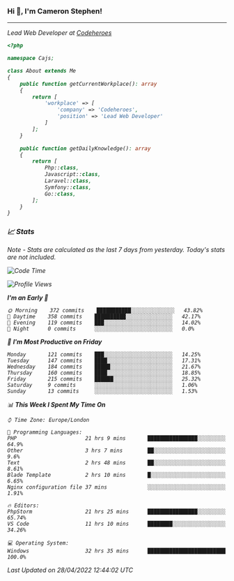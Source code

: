 ### Hi 👋, I'm Cameron Stephen!
<hr>
<p><em>Lead Web Developer at <a href="https://codeheroes.co.uk">Codeheroes</a></p>


```php
<?php

namespace Cajs;

class About extends Me
{
    public function getCurrentWorkplace(): array
    {
        return [
            'workplace' => [
                'company' => 'Codeheroes',
                'position' => 'Lead Web Developer'
            ]
        ];
    }

    public function getDailyKnowledge(): array
    {
        return [
            Php::class,
            Javascript::class,
            Laravel::class,
            Symfony::class,
            Go::class,
        ];
    }
}
```

### 📈 Stats
<p><em>Note - Stats are calculated as the last 7 days from yesterday. Today's stats are not included.</em></p>


<!--START_SECTION:waka-->
![Code Time](http://img.shields.io/badge/Code%20Time-2%2C826%20hrs%2036%20mins-blue)

![Profile Views](http://img.shields.io/badge/Profile%20Views-0-blue)

**I'm an Early 🐤** 

```text
🌞 Morning    372 commits    ███████████░░░░░░░░░░░░░░   43.82% 
🌆 Daytime    358 commits    ██████████░░░░░░░░░░░░░░░   42.17% 
🌃 Evening    119 commits    ███░░░░░░░░░░░░░░░░░░░░░░   14.02% 
🌙 Night      0 commits      ░░░░░░░░░░░░░░░░░░░░░░░░░   0.0%

```
📅 **I'm Most Productive on Friday** 

```text
Monday       121 commits    ███░░░░░░░░░░░░░░░░░░░░░░   14.25% 
Tuesday      147 commits    ████░░░░░░░░░░░░░░░░░░░░░   17.31% 
Wednesday    184 commits    █████░░░░░░░░░░░░░░░░░░░░   21.67% 
Thursday     160 commits    ████░░░░░░░░░░░░░░░░░░░░░   18.85% 
Friday       215 commits    ██████░░░░░░░░░░░░░░░░░░░   25.32% 
Saturday     9 commits      ░░░░░░░░░░░░░░░░░░░░░░░░░   1.06% 
Sunday       13 commits     ░░░░░░░░░░░░░░░░░░░░░░░░░   1.53%

```


📊 **This Week I Spent My Time On** 

```text
⌚︎ Time Zone: Europe/London

💬 Programming Languages: 
PHP                      21 hrs 9 mins       ████████████████░░░░░░░░░   64.9% 
Other                    3 hrs 7 mins        ██░░░░░░░░░░░░░░░░░░░░░░░   9.6% 
Text                     2 hrs 48 mins       ██░░░░░░░░░░░░░░░░░░░░░░░   8.61% 
Blade Template           2 hrs 10 mins       █░░░░░░░░░░░░░░░░░░░░░░░░   6.65% 
Nginx configuration file 37 mins             ░░░░░░░░░░░░░░░░░░░░░░░░░   1.91%

🔥 Editors: 
PhpStorm                 21 hrs 25 mins      ████████████████░░░░░░░░░   65.74% 
VS Code                  11 hrs 10 mins      ████████░░░░░░░░░░░░░░░░░   34.26%

💻 Operating System: 
Windows                  32 hrs 35 mins      █████████████████████████   100.0%

```


 Last Updated on 28/04/2022 12:44:02 UTC
<!--END_SECTION:waka-->
